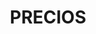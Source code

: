 ---
title: "PRECIOS"
description: "servicios de arquitectura"
draft: false
bg_image: "images/Fotos web/precios.jpg"
---